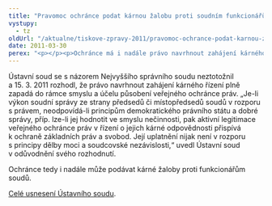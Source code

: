 ```yaml
---
title: "Pravomoc ochránce podat kárnou žalobu proti soudním funkcionářům zůstává zachována"
vystupy:
  - tz
oldUrl: "/aktualne/tiskove-zpravy-2011/pravomoc-ochrance-podat-karnou-zalobu-proti-soudnim-funkcionarum-zustava-zachovana"
date: 2011-03-30
perex: "<p></p><p>Ochránce má i nadále právo navrhnout zahájení kárného řízení s předsedy a místopředsedy soudů. Rozhodl o tom Ústavní soud, když jako neopodstatněný odmítl návrh kárného senátu Nejvyššího správního soudu na zrušení pravomoci, kterou ochránce získal v roce 2008.</p>"
---
```


<!-- imported from the old website -->

<p>Ústavní soud se s názorem Nejvyššího správního soudu neztotožnil a 15. 3. 2011 rozhodl, že právo navrhnout zahájení kárného řízení plně zapadá do rámce smyslu a účelu působení veřejného ochránce práv. „Je-li výkon soudní správy ze strany předsedů či místopředsedů soudů v rozporu s právem, neodpovídá-li principům demokratického právního státu a dobré správy, příp. lze-li jej hodnotit ve smyslu nečinnosti, pak aktivní legitimace veřejného ochránce práv v řízení o jejich kárné odpovědnosti přispívá k ochraně základních práv a svobod. Její uplatnění nijak není v rozporu s principy dělby moci a soudcovské nezávislosti,“ uvedl Ústavní soud v odůvodnění svého rozhodnutí.</p><p>Ochránce tedy i nadále může podávat kárné žaloby proti funkcionářům soudů.</p><p><a href="/uploads-import/STANOVISKA/Pl-60-10_1.doc">Celé usnesení Ústavního soudu</a>.</p>
